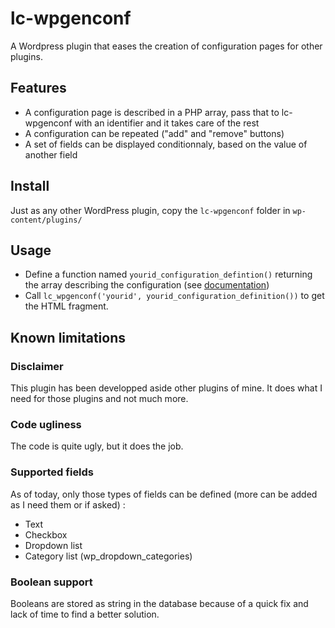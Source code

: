 # lc-wpgenconf

A Wordpress plugin that eases the creation of configuration pages for other plugins.

## Features

- A configuration page is described in a PHP array, pass that to lc-wpgenconf with an identifier and it takes care of the rest
- A configuration can be repeated ("add" and "remove" buttons)
- A set of fields can be displayed conditionnaly, based on the value of another field

## Install

Just as any other WordPress plugin, copy the `lc-wpgenconf` folder in `wp-content/plugins/`

## Usage

- Define a function named `yourid_configuration_defintion()` returning the array describing the configuration (see [documentation](https://github.com/louiscarrese/lc-wpgenconf/wiki/configuration_array#configuration-array))
- Call `lc_wpgenconf('yourid', yourid_configuration_definition())` to get the HTML fragment.

## Known limitations

### Disclaimer
This plugin has been developped aside other plugins of mine. It does what I need for those plugins and not much more.

### Code ugliness
The code is quite ugly, but it does the job.

### Supported fields
As of today, only those types of fields can be defined (more can be added as I need them or if asked) :
- Text
- Checkbox
- Dropdown list
- Category list (wp_dropdown_categories)

### Boolean support
Booleans are stored as string in the database because of a quick fix and lack of time to find a better solution.
